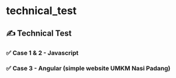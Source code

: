 # technical_test

## ✍️ Technical Test

### ✅ Case 1 & 2 - Javascript
### ✅ Case 3 - Angular (simple website UMKM Nasi Padang)
